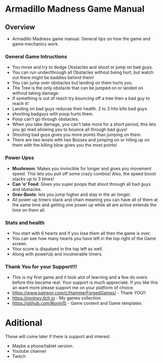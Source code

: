 # Armadillo Madness Game Manual

## Overview

- Armadillo Madness game manual. General tips on how the game and game mechanics work.

### General Game Intructions

- You move and try to dodge Obstacles and shoot or jump on bad guys.
- You can run under/through all Obstacles without being hurt, but watch out there might be baddies behind them!
- You can jump over obstacles but landing on them hurts you.
- The Tree is the only obstacle that can be jumped on or landed on without taking damage.
- If something is out of reach try bouncing off a tree then a bad guy to reach it!
- Landing on bad guys reduces their health. 2 to 3 hits kills bad guys.
- shooting badguys with poop hurts them.
- Poop can't go through obstacles.
- When you take damage, you can't take more for a short period, this lets you go mad allowing you to bounce all through bad guys!
- Shooting bad guys gives you more points than jumping on them.
- There are two levels with two Bosses and jumping on or hiting up on them with the killing blow gives you the most points!

### Power Upss

- **Mushroom**: Makes you invincible for longer and gives you movement speed. This lets you pull off some crazy combos! Also, the speed boost stacks up to 3 times!
- **Can 'o' Food**: Gives you super poops that shoot through all bad guys and obstacles.
- **Grav-Boots**: lets you jump higher and stay in the air longer.
- All power up timers stack and chain meaning you can have all of them at the same time and getting one power up while all are active extends the time on them all.

### Stats and health

- You start with 6 hearts and if you lose them all then the game is over.
- You can see how many hearts you have left in the top right of the Game screen.
- Your score is dispalyed in the top left as well.
- Along with powerUp and invulnerable timers.

### Thank You for your Support!!!
- This is my first game and it took alot of learning and a few do overs before this became real. Your support is much appreciate. If you like this an want more please support me on your platform of choice.
- https://www.patreon.com/c/HammerForgedGames/ - Thank YOU!!
- https://roninxv.itch.io - My games collection
- https://github.com/Ronin15 - Game content and Game templates

# Aditional
 These will come later if there is support and interest.
- Maybe a phone/tablet version.
- Youtube channel
- Twitch

